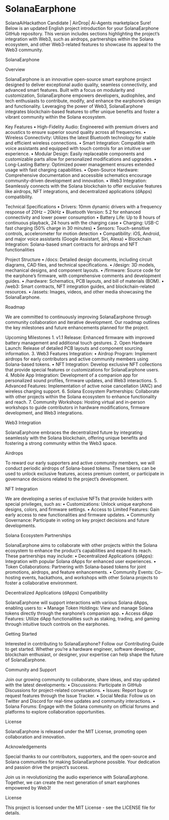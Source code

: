 # SolanaEarphone
SolanaAiHackathon Candidate | AirDrop| Ai-Agents marketplace
Sure! Below is an updated English project introduction for your SolanaEarphone GitHub repository. This version includes sections highlighting the project’s integration with Web3, such as airdrops, partnerships within the Solana ecosystem, and other Web3-related features to showcase its appeal to the Web3 community.

SolanaEarphone

Overview

SolanaEarphone is an innovative open-source smart earphone project designed to deliver exceptional audio quality, seamless connectivity, and advanced smart features. Built with a focus on modularity and customization, SolanaEarphone empowers developers, audiophiles, and tech enthusiasts to contribute, modify, and enhance the earphone’s design and functionality. Leveraging the power of Web3, SolanaEarphone integrates blockchain-based features to offer unique benefits and foster a vibrant community within the Solana ecosystem.

Key Features
	•	High-Fidelity Audio: Engineered with premium drivers and acoustics to ensure superior sound quality across all frequencies.
	•	Wireless Connectivity: Utilizes the latest Bluetooth technology for stable and efficient wireless connections.
	•	Smart Integration: Compatible with voice assistants and equipped with touch controls for an intuitive user experience.
	•	Modular Design: Easily replaceable components and customizable parts allow for personalized modifications and upgrades.
	•	Long-Lasting Battery: Optimized power management ensures extended usage with fast charging capabilities.
	•	Open-Source Hardware: Comprehensive documentation and accessible schematics encourage community-driven development and innovation.
	•	Web3 Integration: Seamlessly connects with the Solana blockchain to offer exclusive features like airdrops, NFT integrations, and decentralized applications (dApps) compatibility.

Technical Specifications
	•	Drivers: 10mm dynamic drivers with a frequency response of 20Hz – 20kHz
	•	Bluetooth Version: 5.2 for enhanced connectivity and lower power consumption
	•	Battery Life: Up to 8 hours of continuous playback, 24 hours with the charging case
	•	Charging: USB-C fast charging (50% charge in 30 minutes)
	•	Sensors: Touch-sensitive controls, accelerometer for motion detection
	•	Compatibility: iOS, Android, and major voice assistants (Google Assistant, Siri, Alexa)
	•	Blockchain Integration: Solana-based smart contracts for airdrops and NFT functionalities

Project Structure
	•	/docs: Detailed design documents, including circuit diagrams, CAD files, and technical specifications.
	•	/design: 3D models, mechanical designs, and component layouts.
	•	/firmware: Source code for the earphone’s firmware, with comprehensive comments and development guides.
	•	/hardware: Schematics, PCB layouts, and bill of materials (BOM).
	•	/web3: Smart contracts, NFT integration guides, and blockchain-related resources.
	•	/assets: Images, videos, and other media showcasing the SolanaEarphone.

Roadmap

We are committed to continuously improving SolanaEarphone through community collaboration and iterative development. Our roadmap outlines the key milestones and future enhancements planned for the project.

Upcoming Milestones
	1.	v1.1 Release: Enhanced firmware with improved battery management and additional touch gestures.
	2.	Open Hardware Launch: Release of detailed PCB layouts and component sourcing information.
	3.	Web3 Features Integration:
	•	Airdrop Program: Implement airdrops for early contributors and active community members using Solana-based tokens.
	•	NFT Integration: Develop exclusive NFT collections that provide special features or customizations for SolanaEarphone users.
	4.	Mobile App Integration: Development of a companion app for personalized sound profiles, firmware updates, and Web3 interactions.
	5.	Advanced Features: Implementation of active noise cancellation (ANC) and wireless charging support.
	6.	Solana Ecosystem Partnerships: Collaborate with other projects within the Solana ecosystem to enhance functionality and reach.
	7.	Community Workshops: Hosting virtual and in-person workshops to guide contributors in hardware modifications, firmware development, and Web3 integrations.

Web3 Integration

SolanaEarphone embraces the decentralized future by integrating seamlessly with the Solana blockchain, offering unique benefits and fostering a strong community within the Web3 space.

Airdrops

To reward our early supporters and active community members, we will conduct periodic airdrops of Solana-based tokens. These tokens can be used to unlock exclusive features, access premium content, or participate in governance decisions related to the project’s development.

NFT Integration

We are developing a series of exclusive NFTs that provide holders with special privileges, such as:
	•	Customizations: Unlock unique earphone designs, colors, and firmware settings.
	•	Access to Limited Features: Gain early access to new functionalities and firmware updates.
	•	Community Governance: Participate in voting on key project decisions and future developments.

Solana Ecosystem Partnerships

SolanaEarphone aims to collaborate with other projects within the Solana ecosystem to enhance the product’s capabilities and expand its reach. These partnerships may include:
	•	Decentralized Applications (dApps): Integration with popular Solana dApps for enhanced user experiences.
	•	Token Collaborations: Partnering with Solana-based tokens for joint promotions, airdrops, and feature enhancements.
	•	Community Events: Co-hosting events, hackathons, and workshops with other Solana projects to foster a collaborative environment.

Decentralized Applications (dApps) Compatibility

SolanaEarphone will support interactions with various Solana dApps, enabling users to:
	•	Manage Token Holdings: View and manage Solana tokens directly through the earphone’s companion app.
	•	Access dApp Features: Utilize dApp functionalities such as staking, trading, and gaming through intuitive touch controls on the earphones.

Getting Started

Interested in contributing to SolanaEarphone? Follow our Contributing Guide to get started. Whether you’re a hardware engineer, software developer, blockchain enthusiast, or designer, your expertise can help shape the future of SolanaEarphone.

Community and Support

Join our growing community to collaborate, share ideas, and stay updated with the latest developments:
	•	Discussions: Participate in GitHub Discussions for project-related conversations.
	•	Issues: Report bugs or request features through the Issue Tracker.
	•	Social Media: Follow us on Twitter and Discord for real-time updates and community interactions.
	•	Solana Forums: Engage with the Solana community on official forums and platforms to explore collaboration opportunities.

License

SolanaEarphone is released under the MIT License, promoting open collaboration and innovation.

Acknowledgements

Special thanks to our contributors, supporters, and the open-source and Solana communities for making SolanaEarphone possible. Your dedication and passion drive the project’s success.

Join us in revolutionizing the audio experience with SolanaEarphone. Together, we can create the next generation of smart earphones empowered by Web3!

License

This project is licensed under the MIT License - see the LICENSE file for details.
